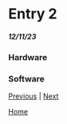 # Entry 2
##### 12/11/23

### Hardware 


### Software 




[Previous](entry01.md) | [Next](entry03.md)

[Home](../README.md)
